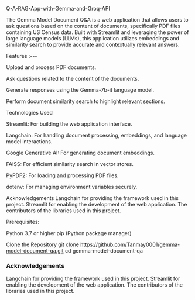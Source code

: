 Q-A-RAG-App-with-Gemma-and-Groq-API

The Gemma Model Document Q&A is a web application that allows users to ask questions based on the content of documents, specifically PDF files containing US Census data. Built with Streamlit and leveraging the power of large language models (LLMs), this application utilizes embeddings and similarity search to provide accurate and contextually relevant answers.

Features :---

Upload and process PDF documents.

Ask questions related to the content of the documents.

Generate responses using the Gemma-7b-it language model.

Perform document similarity search to highlight relevant sections.

Technologies Used

Streamlit: For building the web application interface.

Langchain: For handling document processing, embeddings, and language model interactions.

Google Generative AI: For generating document embeddings.

FAISS: For efficient similarity search in vector stores.

PyPDF2: For loading and processing PDF files.

dotenv: For managing environment variables securely.


Acknowledgements
Langchain for providing the framework used in this project. 
Streamlit for enabling the development of the web application. The contributors of the libraries used in this project.

Prerequisites:

Python 3.7 or higher
pip (Python package manager)

Clone the Repository
git clone https://github.com/Tanmay0001/gemma-model-document-qa.git
cd gemma-model-document-qa


### Acknowledgements

Langchain for providing the framework used in this project.
Streamlit for enabling the development of the web application.
The contributors of the libraries used in this project.
